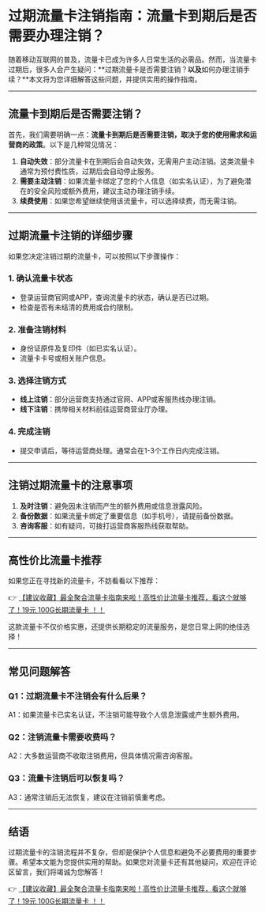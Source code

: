 # 过期流量卡注销指南：流量卡到期后是否需要办理注销？

随着移动互联网的普及，流量卡已成为许多人日常生活的必需品。然而，当流量卡过期后，很多人会产生疑问：**过期流量卡是否需要注销？**以及**如何办理注销手续？**本文将为您详细解答这些问题，并提供实用的操作指南。

---

## 流量卡到期后是否需要注销？

首先，我们需要明确一点：**流量卡到期后是否需要注销，取决于您的使用需求和运营商的政策**。以下是几种常见情况：

1. **自动失效**：部分流量卡在到期后会自动失效，无需用户主动注销。这类流量卡通常为预付费性质，过期后会自动停止服务。
2. **需要主动注销**：如果流量卡绑定了您的个人信息（如实名认证），为了避免潜在的安全风险或额外费用，建议主动办理注销手续。
3. **续费使用**：如果您希望继续使用该流量卡，可以选择续费，而无需注销。

---

## 过期流量卡注销的详细步骤

如果您决定注销过期的流量卡，可以按照以下步骤操作：

### 1. 确认流量卡状态
- 登录运营商官网或APP，查询流量卡的状态，确认是否已过期。
- 检查是否有未结清的费用或合约限制。

### 2. 准备注销材料
- 身份证原件及复印件（如已实名认证）。
- 流量卡卡号或相关账户信息。

### 3. 选择注销方式
- **线上注销**：部分运营商支持通过官网、APP或客服热线办理注销。
- **线下注销**：携带相关材料前往运营商营业厅办理。

### 4. 完成注销
- 提交申请后，等待运营商处理。通常会在1-3个工作日内完成注销。

---

## 注销过期流量卡的注意事项

1. **及时注销**：避免因未注销而产生的额外费用或信息泄露风险。
2. **备份数据**：如果流量卡绑定了重要信息（如手机号），请提前备份数据。
3. **咨询客服**：如有疑问，可拨打运营商客服热线获取帮助。

---

## 高性价比流量卡推荐

如果您正在寻找新的流量卡，不妨看看以下推荐：

👉 [【建议收藏】最全聚合流量卡指南来啦！高性价比流量卡推荐，看这个就够了！19元 100G长期流量卡 ！！](https://bit.ly/Liuliangka)

这款流量卡不仅价格实惠，还提供长期稳定的流量服务，是您日常上网的绝佳选择！

---

## 常见问题解答

### Q1：过期流量卡不注销会有什么后果？
A1：如果流量卡已实名认证，不注销可能导致个人信息泄露或产生额外费用。

### Q2：注销流量卡需要收费吗？
A2：大多数运营商不收取注销费用，但具体情况需咨询客服。

### Q3：流量卡注销后可以恢复吗？
A3：通常注销后无法恢复，建议在注销前慎重考虑。

---

## 结语

过期流量卡的注销流程并不复杂，但却是保护个人信息和避免不必要费用的重要步骤。希望本文能为您提供实用的帮助。如果您对流量卡还有其他疑问，欢迎在评论区留言，我们将竭诚为您解答！

👉 [【建议收藏】最全聚合流量卡指南来啦！高性价比流量卡推荐，看这个就够了！19元 100G长期流量卡 ！！](https://bit.ly/Liuliangka)